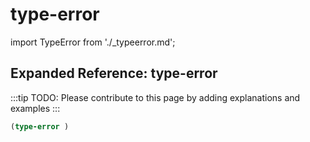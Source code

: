# type-error

import TypeError from './_typeerror.md';

<TypeError />

## Expanded Reference: type-error

:::tip
TODO: Please contribute to this page by adding explanations and examples
:::

```lisp
(type-error )
```
